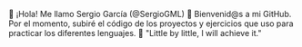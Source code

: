 👋 ¡Hola! Me llamo Sergio García (@SergioGML) 👀 Bienvenid@s a mi GitHub. 
Por el momento, subiré el código de los proyectos y ejercicios que uso para practicar los diferentes lenguajes. 🌱 "Little by little, I will achieve it."
<!---
SergioGML/SergioGML is a ✨ special ✨ repository because its `README.md` (this file) appears on your GitHub profile.
You can click the Preview link to take a look at your changes.
--->
